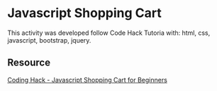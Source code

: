 # Javascript Shopping Cart
This activity was developed follow Code Hack Tutoria with: html, css, javascript, bootstrap, jquery.

## Resource
[Coding Hack - Javascript Shopping Cart for Beginners](https://www.youtube.com/watch?v=TfcUnT5wz34&list=PLJ47AspWemS-GMAsDN4Jvlc3dVyR1AoBR&index=1)
